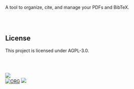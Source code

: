 <!-- Copyright (C) 2025 Subhajit Sahu -->
<!-- SPDX-License-Identifier: AGPL-3.0-or-later -->
<!-- See LICENSE for full terms -->

A tool to organize, cite, and manage your PDFs and BibTeX.

<br>
<br>


## License

This project is licensed under AGPL-3.0.

<br>
<br>


[![](https://raw.githubusercontent.com/qb40/designs/gh-pages/0/image/11.png)](https://wolfram77.github.io)<br>
[![ORG](https://img.shields.io/badge/org-pantryf-green?logo=Org)](https://pantryf.github.io)
![](https://ga-beacon.deno.dev/G-XHHCG8W6Q0:UpqxJuL3S6eS88SInTLgBg/github.com/citeotter/citeotter.github.io)

